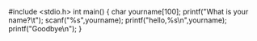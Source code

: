 #include <stdio.h>
int main()
{
    char yourname[100];
    printf("What is your name?\t");
    scanf("%s",yourname);
    printf("hello,%s\n",yourname);
    printf("Goodbye\n");
}
